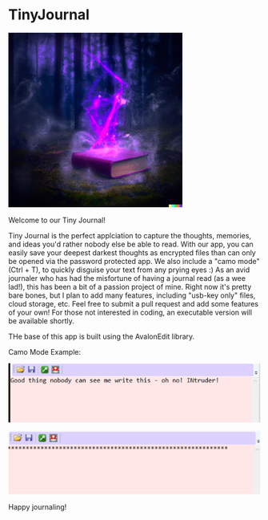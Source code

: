 # TinyJournal

![alt text](https://github.com/36m901gs/TinyJournal/blob/main/TinyJournal.png?raw=true)

Welcome to our Tiny Journal! 

Tiny Journal is the perfect applciation to capture the thoughts, memories, and ideas you'd rather nobody else be able to read. With our app, you can easily save your deepest darkest thoughts as encrypted files than can only be opened via the password protected app. We also include a "camo mode" (Ctrl + T), to quickly disguise your text from any prying eyes :)
As an avid journaler who has had the misfortune of having a journal read (as a wee lad!), this has been a bit of a passion project of mine. Right now it's pretty bare bones, but I plan to add many features, including "usb-key only" files, cloud storage, etc. Feel free to submit a pull request and add some features of your own! For those not interested in coding, an executable version will be available shortly.

THe base of this app is built using the AvalonEdit library.

Camo Mode Example:

![alt text](https://github.com/36m901gs/TinyJournal/blob/main/TinyJournalUnCamo.png?raw=true)

![alt text](https://github.com/36m901gs/TinyJournal/blob/main/TinyJournalCamo.png?raw=true)




Happy journaling!
